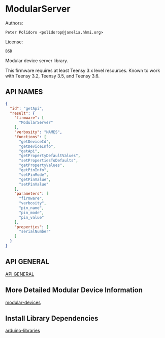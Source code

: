 # ModularServer

Authors:

    Peter Polidoro <polidorop@janelia.hhmi.org>

License:

    BSD

Modular device server library.

This firmware requires at least Teensy 3.x level resources. Known to work with
Teensy 3.2, Teensy 3.5, and Teensy 3.6.

## API NAMES

```json
{
  "id": "getApi",
  "result": {
    "firmware": [
      "ModularServer"
    ],
    "verbosity": "NAMES",
    "functions": [
      "getDeviceId",
      "getDeviceInfo",
      "getApi",
      "getPropertyDefaultValues",
      "setPropertiesToDefaults",
      "getPropertyValues",
      "getPinInfo",
      "setPinMode",
      "getPinValue",
      "setPinValue"
    ],
    "parameters": [
      "firmware",
      "verbosity",
      "pin_name",
      "pin_mode",
      "pin_value"
    ],
    "properties": [
      "serialNumber"
    ]
  }
}
```

## API GENERAL

[API GENERAL](./api/)

## More Detailed Modular Device Information

[modular-devices](https://github.com/janelia-modular-devices/modular-devices)

## Install Library Dependencies

[arduino-libraries](https://github.com/janelia-arduino/arduino-libraries)
